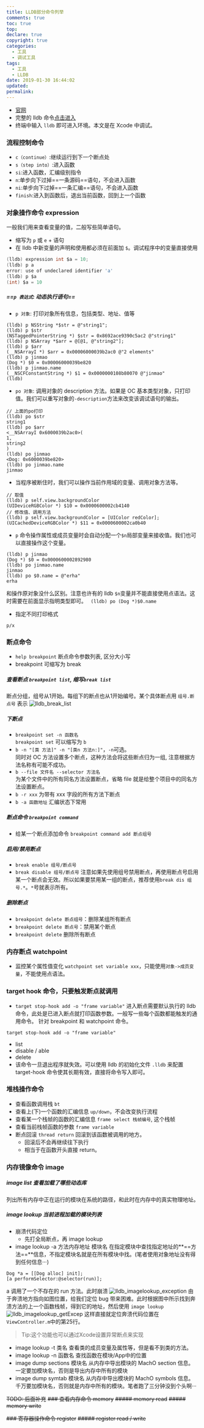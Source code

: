 ```yaml
---
title: LLDB部分命令列举
comments: true
toc: true
top: 
declare: true
copyright: true
categories:
  - 工具
  - 调试工具
tags:
  - 工具
  - LLDB
date: 2019-01-30 16:44:02
updated:
permalink: 
---
```


* [官网](http://lldb.llvm.org/)
* 完整的 lldb 命令[点击进入](http://lldb.llvm.org/lldb-gdb.html)
* 终端中输入 `lldb` 即可进入环境。本文是在 Xcode 中调试。
<!--more-->
### 流程控制命令 
* `c（continue）`:继续运行到下一个断点处
* `s（step into）`:进入函数
* `si`:进入函数，汇编级别指令
* `n`:单步向下过掉==一条源码==语句，不会进入函数
* `ni`:单步向下过掉==一条汇编==语句，不会进入函数
* `finish`:进入到函数后，退出当前函数，回到上一个函数

### 对象操作命令 expression
一般我们用来查看变量的值，二般写些简单语句。
* 缩写为 `p` 或 `e` + 语句
* 在 lldb 中新变量的声明和使用都必须在前面加 `$`。调试程序中的变量直接使用

```c
(lldb) expression int $a = 10;
(lldb) p a
error: use of undeclared identifier 'a'
(lldb) p $a
(int) $a = 10
```

##### ==`p 表达式`: 动态执行语句==
* `p 对象`: 打印对象所有信息，包括类型、地址、值等

```ObjC
(lldb) p NSString *$str = @"string1";
(lldb) p $str
(NSTaggedPointerString *) $str = 0x8692ace9390c5ac2 @"string1"
(lldb) p NSArray *$arr = @[@1, @"string2"];
(lldb) p $arr
(__NSArrayI *) $arr = 0x00006000039b2ac0 @"2 elements"
(lldb) p jinmao
(Dog *) $0 = 0x00006000039be820
(lldb) p jinmao.name
(__NSCFConstantString *) $1 = 0x0000000108b80070 @"jinmao"
(lldb) 
```

* `po 对象`: 调用对象的 description 方法。如果是 OC 基本类型对象，只打印值。我们可以重写对象的`-description`方法来改变该调试语句的输出。

```ObjC
// 上面的po打印
(lldb) po $str
string1
(lldb) po $arr
<__NSArrayI 0x6000039b2ac0>(
1,
string2
)
(lldb) po jinmao
<Dog: 0x6000039be820>
(lldb) po jinmao.name
jinmao
```

* 当程序被断住时，我们可以操作当前作用域的变量、调用对象方法等。

```ObjC
// 取值
(lldb) p self.view.backgroundColor
(UIDeviceRGBColor *) $10 = 0x0000600002cb4140
// 修改值、调用方法
(lldb) p self.view.backgroundColor = [UIColor redColor];
(UICachedDeviceRGBColor *) $11 = 0x0000600002ca0b40
```

* `p` 命令操作属性或成员变量时会自动分配一个`$n`局部变量来接收值。我们也可以直接操作这个变量。

```Objc
(lldb) p jinmao
(Dog *) $0 = 0x0000600002892980
(lldb) po jinmao.name
jinmao
(lldb) po $0.name = @"erha"
erha
```
和操作原对象没什么区别。注意也许有的 lldb `$n`变量并不能直接使用点语法。这时需要在前面显示指明类型即可。
` (lldb) po (Dog *)$0.name`

* 指定不同打印格式

```
p/x
```

### 断点命令
* `help breakpoint` 断点命令参数列表, 区分大小写
* breakpoint 可缩写为 break

##### 查看断点 `breakpoint list`, 缩写`break list`
断点分组，组号从1开始。每组下的断点也从1开始编号。某个具体断点用 `组号.断点号` 表示
![lldb_break_list](https://i.loli.net/2019/01/30/5c5161672de1e.jpg)
##### 下断点
* `breakpoint set -n 函数名`
<br/>`breakpoint set` 可以缩写为 `b`
* `b -n "[类 方法]" -n "[类n 方法n:]"`，`-n`可选。
<br/>同时对 OC 方法设置多个断点，这种方法会将这些断点归为一组, 注意根据方法名称有可能不成功。
* `b --file 文件名 --selector 方法名`<br/>
为某个文件中的所有同名方法设置断点，省略 file 就是给整个项目中的同名方法设置断点。
* `b -r xxx` 为带有 xxx 字段的所有方法下断点 
* `b -a 函数地址` 汇编状态下常用

##### 断点命令 `breakpoint command`
* 给某一个断点添加命令 `breakpoint command add 断点组号`

##### 启用/禁用断点
* `break enable 组号/断点号`
* `break disable 组号/断点号`
注意如果先使用组号禁用断点，再使用断点号启用某一个断点会无效。所以如果要禁用某一组的断点，推荐使用`break dis 组号.*`。`*`号就表示所有。

##### 删除断点
* `breakpoint delete 断点组号`：删除某组所有断点
* `breakpoint delete 断点号`：禁用某个断点
* `breakpoint delete` 删除所有断点

### 内存断点 watchpoint
* 监控某个属性值变化 `watchpoint set variable xxx`，只能使用`对象->成员变量`，不能使用点语法。

### target hook 命令，只要触发断点就调用
* `target stop-hook add -o "frame variable"`
进入断点需要默认执行的 lldb 命令，此处是已进入断点就打印函数参数。一般写一些每个函数都能触发的通用命令。
针对 breakpoint 和 watchpoint 命令。
```
target stop-hook add -o "frame variable"
```
* list
* disable / able
* delete
* 该命令一旦退出程序就失效。可以使用 lldb 的初始化文件 `.lldb` 来配置 target-hook 命令使其长期有效，直接将命令写入即可。

### 堆栈操作命令
* 查看函数调用栈 `bt`
* 查看上(下)一个函数的汇编信息 `up/down`，不会改变执行流程
* 查看某一个栈帧的函数的汇编信息 `frame select 栈帧编号`, 这个栈帧
* 查看当前栈帧函数的参数 `frame variable`
* 断点回滚 `thread return` 回滚到该函数被调用的地方。
    * 回滚后不会再继续往下执行
    * 相当于在函数开头直接 return。

### 内存镜像命令 image
##### image list 查看加载了哪些动态库
列出所有内存中正在运行的模块在系统的路径，和此时在内存中的真实物理地址。
##### image lookup 当前进程加载的模块列表
* 崩溃代码定位
    * 先打全局断点，再 image lookup
* image lookup -a 方法内存地址 模块名
在指定模块中查找指定地址的**==方法==**信息，不指定模块名就是在所有模块中找。(笔者使用对象地址没有得到任何信息···)

```
Dog *a = [[Dog alloc] init];
[a performSelector:@selector(run)];
```
a 调用了一个不存在的 run 方法。此时崩溃
![lldb_imagelookup_exception](https://i.loli.net/2019/01/30/5c5161674883a.jpg)
由于奔溃地方指向如图位置，给我们定位 bug 带来困难。此时根据图中所示找到奔溃方法的上一个函数栈帧，得到它的地址，然后使用 `image lookup`
![lldb_imagelookup_getExcep](https://i.loli.net/2019/01/30/5c51616703d50.jpg)
这样直接就定位奔溃代码位置在`ViewController.m`中的第25行。
>Tip:这个功能也可以通过Xcode设置异常断点来实现

* image lookup -t 类名 
查看类的成员变量及属性等，但是看不到类的方法。
* image lookup -n 函数名
查找函数在模块/App中的位置
* image dump sections 模块名
从内存中导出模块的 MachO section 信息。一定要加模块名，否则是导出内存中所有的模块
* image dump symtab 模块名
从内存中导出模块的 MachO symbols 信息。千万要加模块名，否则就是内存中所有的模块。笔者跑了三分钟没到个头啊···

~~TODO: 后面补充~~
~~### 查看内存命令 memory~~
~~##### memory read~~
~~##### memory write~~

~~### 寄存器操作命令 register~~
~~##### register read / write~~
